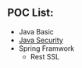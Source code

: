 ## POC List:

- Java Basic
- [Java Security](https://github.com/mnhmilu/poc/tree/master/JavaSecurity#readme)
- Spring Framwork
  - Rest SSL 
